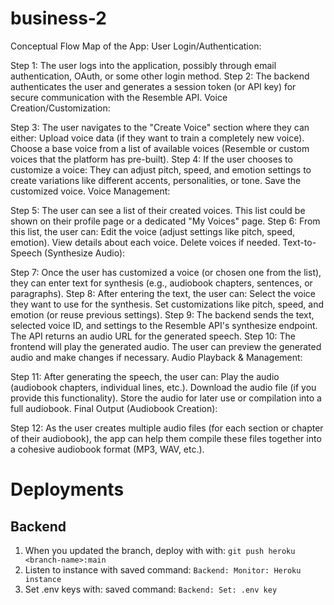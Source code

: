 # business-2
Conceptual Flow Map of the App:
User Login/Authentication:

Step 1: The user logs into the application, possibly through email authentication, OAuth, or some other login method.
Step 2: The backend authenticates the user and generates a session token (or API key) for secure communication with the Resemble API.
Voice Creation/Customization:

Step 3: The user navigates to the "Create Voice" section where they can either:
Upload voice data (if they want to train a completely new voice).
Choose a base voice from a list of available voices (Resemble or custom voices that the platform has pre-built).
Step 4: If the user chooses to customize a voice:
They can adjust pitch, speed, and emotion settings to create variations like different accents, personalities, or tone.
Save the customized voice.
Voice Management:

Step 5: The user can see a list of their created voices.
This list could be shown on their profile page or a dedicated "My Voices" page.
Step 6: From this list, the user can:
Edit the voice (adjust settings like pitch, speed, emotion).
View details about each voice.
Delete voices if needed.
Text-to-Speech (Synthesize Audio):

Step 7: Once the user has customized a voice (or chosen one from the list), they can enter text for synthesis (e.g., audiobook chapters, sentences, or paragraphs).
Step 8: After entering the text, the user can:
Select the voice they want to use for the synthesis.
Set customizations like pitch, speed, and emotion (or reuse previous settings).
Step 9: The backend sends the text, selected voice ID, and settings to the Resemble API's synthesize endpoint.
The API returns an audio URL for the generated speech.
Step 10: The frontend will play the generated audio.
The user can preview the generated audio and make changes if necessary.
Audio Playback & Management:

Step 11: After generating the speech, the user can:
Play the audio (audiobook chapters, individual lines, etc.).
Download the audio file (if you provide this functionality).
Store the audio for later use or compilation into a full audiobook.
Final Output (Audiobook Creation):

Step 12: As the user creates multiple audio files (for each section or chapter of their audiobook), the app can help them compile these files together into a cohesive audiobook format (MP3, WAV, etc.).


# Deployments

## Backend
1) When you updated the branch, deploy with with: `git push heroku <branch-name>:main`
2) Listen to instance with saved command: `Backend: Monitor: Heroku instance` 
3) Set .env keys with: saved command: `Backend: Set: .env key`